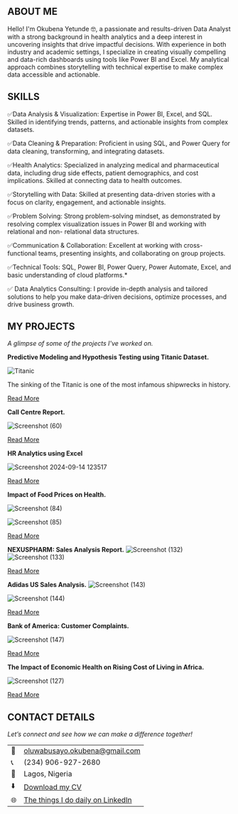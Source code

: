 <!--Section 1: Introduce your self-->
## ABOUT ME

Hello! I'm Okubena Yetunde 🤓, a passionate and results-driven Data Analyst with a strong background in health analytics and a deep interest in uncovering insights that drive impactful decisions. With experience in both industry and academic settings, I specialize in creating visually compelling and data-rich dashboards using tools like Power BI and Excel. My analytical approach combines storytelling with technical expertise to make complex data accessible and actionable.

<!--Mention your top/relevant skills here - core and soft skills-->
## SKILLS

✅Data Analysis & Visualization: Expertise in Power BI, Excel, and SQL. Skilled in identifying trends, patterns, and actionable insights from complex datasets.

✅Data Cleaning & Preparation: Proficient in using SQL, and Power Query for data cleaning, transforming, and integrating datasets.

✅Health Analytics: Specialized in analyzing medical and pharmaceutical data, including drug side effects, patient demographics, and cost implications. Skilled at connecting data to health outcomes.

✅Storytelling with Data: Skilled at presenting data-driven stories with a focus on clarity, engagement, and actionable insights.

✅Problem Solving: Strong problem-solving mindset, as demonstrated by resolving complex visualization issues in Power BI and working with relational and non- 
   relational data structures.

✅Communication & Collaboration: Excellent at working with cross-functional teams, presenting insights, and collaborating on group projects.

✅Technical Tools: SQL, Power BI, Power Query, Power Automate, Excel, and basic understanding of cloud platforms.*

✅ Data Analytics Consulting: I provide in-depth analysis and tailored solutions to help you make data-driven decisions, optimize processes, and drive business growth.

<!--Section 2: List 3-4 key projects-->
## MY PROJECTS
*A glimpse of some of the projects I've worked on.*

**Predictive Modeling and Hypothesis Testing using Titanic Dataset.**

![Titanic](https://github.com/user-attachments/assets/d0256049-99d5-49a1-9c91-c339835ba0c1)

The sinking of the Titanic is one of the most infamous shipwrecks in history.

[Read More](https://www.linkedin.com/pulse/titanic-passenger-simple-analysis-okubena-yetunde-mux8f)

**Call Centre Report.**

![Screenshot (60)](https://github.com/user-attachments/assets/5b20dc64-80ba-4ff5-8272-a54c8fe68c08)

[Read More](https://github.com/Yettybenny/CALL-CENTRE-REPORT)

**HR Analytics using Excel**

![Screenshot 2024-09-14 123517](https://github.com/user-attachments/assets/4d7a606c-ab42-4eb6-b97b-d0736092628a)

[Read More](https://github.com/Yettybenny/HR-ANALYTICS-REPORT)

**Impact of Food Prices on Health.**

![Screenshot (84)](https://github.com/user-attachments/assets/552c0f7b-dbe1-4d4b-b1d9-4c89c18095b5)

![Screenshot (85)](https://github.com/user-attachments/assets/b61d4885-e407-4f5c-9f2b-1d2f1b94d83f)

[Read More](https://github.com/Yettybenny/IMPACT-OF-FOOD-PRICES-ON-HEALTH)

**NEXUSPHARM: Sales Analysis Report.**
![Screenshot (132)](https://github.com/user-attachments/assets/12a16dbf-b36b-4622-a8e5-3994f6be3eae)
![Screenshot (133)](https://github.com/user-attachments/assets/9bc91324-ae16-4e44-a49a-291c75e16235)

[Read More](https://github.com/Yettybenny/NEXUSPHARM)

**Adidas US Sales Analysis.**
![Screenshot (143)](https://github.com/user-attachments/assets/0a75473a-dd56-4a14-8f77-ad8faa65863b)

![Screenshot (144)](https://github.com/user-attachments/assets/48ee1a85-1fdb-45d8-a670-3587c249ab33)

[Read More](https://github.com/Yettybenny/ADIDAS-US-SALES-ANALYSIS)

**Bank of America: Customer Complaints.**

![Screenshot (147)](https://github.com/user-attachments/assets/51f15d4c-f467-4ff2-998b-44d21a0626a0)

[Read More](https://github.com/Yettybenny/BANK-OF-AMERICA-CUSTOMER-COMPLAINTS-)

**The Impact of Economic Health on Rising Cost of Living in Africa.**

![Screenshot (127)](https://github.com/user-attachments/assets/02241727-9975-4988-88a1-3d69641dd460)

[Read More](https://github.com/Yettybenny/IMPACT-OF-RISING-COSTS-OF-LIVING-ON-ECONOMIC-HEALTH-IN-AFRICA)

## CONTACT DETAILS

*Let’s connect and see how we can make a difference together!*
<table>
  <tbody>
    <tr>
      <td>📧</td>
      <td><a href="mailto:oluwabusayo.okubena@gmail.com">oluwabusayo.okubena@gmail.com</a></td>
    </tr>
    <tr>
      <td>📞</td>
      <td>(234) 906-927-2680</td>
    </tr>
    <tr>
      <td>📍</td>
      <td>Lagos, Nigeria</td>
    </tr>
    <tr>
      <td>⬇️</td>
      <td><a href="https://etuk123456.github.io/portfolio1/docs/Profile.pdf">Download my CV</a></td>
    </tr>
    <tr>
      <td>🌐</td>
      <td><a href="https://https://www.linkedin.com/in/okubena-yetunde">The things I do daily on LinkedIn</a></td>
    </tr>
  </tbody>
</table>

   
